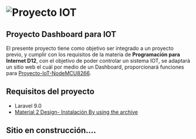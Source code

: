 # ![Proyecto IOT](https://user-images.githubusercontent.com/40220378/170843779-1dfd5265-59ee-4319-850b-68073664d2c9.png)


## Proyecto Dashboard para IOT

El presente proyecto tiene como objetivo ser integrado a un proyecto previo, y cumplir con los requisitos de la materia de **Programación para Internet D12**, con el objetivo de poder controlar un sistema IOT, se adaptará un sitio web el cuál por medio de un Dashboard, proporcionará funciones para [Proyecto-IoT-NodeMCU8266](https://github.com/Victor012396/Proyecto-IoT-NodeMCU8266).

## Requisitos del proyecto
* Laravel 9.0
* [Material 2 Design- Instalación By using the archive](https://github.com/creativetimofficial/material-dashboard-laravel)
## Sitio en construcción....

